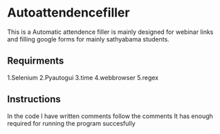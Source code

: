 # Autoattendencefiller

This is a Automatic attendence filler is mainly designed for webinar links and filling google forms for mainly sathyabama students.

## Requirments
1.Selenium
2.Pyautogui
3.time
4.webbrowser
5.regex

## Instructions
In the code I have written comments follow the comments It has enough required for running the program succesfully
